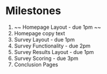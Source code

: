 # Milestones

1. ~~ Homepage Layout - due 1pm ~~
2. Homepage copy text
3. Survey Layout - due 1pm
4. Survey Functionality - due 2pm
5. Survey Results Layout - due 1pm
6. Survey Scoring - due 3pm
7. Conclusion Pages
